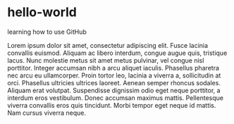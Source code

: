 # hello-world
learning how to use GitHub

Lorem ipsum dolor sit amet, consectetur adipiscing elit. Fusce lacinia convallis euismod. Aliquam ac libero interdum, congue augue quis, tristique lacus. Nunc molestie metus sit amet metus pulvinar, vel congue nisl porttitor. Integer accumsan nibh a arcu aliquet iaculis. Phasellus pharetra nec arcu eu ullamcorper. Proin tortor leo, lacinia a viverra a, sollicitudin at orci. Phasellus ultricies ultrices laoreet. Aenean semper rhoncus sodales. Aliquam erat volutpat. Suspendisse dignissim odio eget neque porttitor, a interdum eros vestibulum. Donec accumsan maximus mattis. Pellentesque viverra convallis eros quis tincidunt. Morbi tempor eget neque id mattis. Nam cursus viverra neque.

